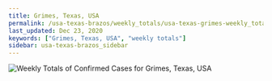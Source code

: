 ```yaml
---
title: Grimes, Texas, USA
permalink: /usa-texas-brazos/weekly_totals/usa-texas-grimes-weekly_totals.html
last_updated: Dec 23, 2020
keywords: ["Grimes, Texas, USA", "weekly totals"]
sidebar: usa-texas-brazos_sidebar
---
```


![Weekly Totals of Confirmed Cases for Grimes, Texas, USA](/covid_tracker/images/graphs/usa-texas-grimes-weekly_totals_graph.png)

